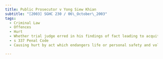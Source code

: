 ```yaml
---
title: Public Prosecutor v Yong Siew Khian 
subtitle: "[2003] SGHC 230 / 06\_October\_2003"
tags:
  - Criminal Law
  - Offences
  - Hurt
  - Whether trial judge erred in his findings of fact leading to acquittal of accused
  - s 337 Penal Code
  - Causing hurt by act which endangers life or personal safety and voluntarily causing hurt to domestic maid

---
```



